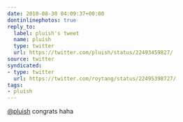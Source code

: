 ```yaml
---
date: 2010-08-30 04:09:37+00:00
dontinlinephotos: true
reply_to:
  label: pluish's tweet
  name: pluish
  type: twitter
  url: https://twitter.com/pluish/status/22493459827/
source: twitter
syndicated:
- type: twitter
  url: https://twitter.com/roytang/status/22495398727/
tags:
- pluish
---
```


[@pluish](https://twitter.com/pluish/) congrats haha